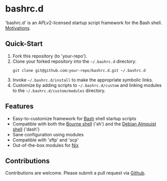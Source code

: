 # bashrc.d

'bashrc.d' is an APLv2-licensed startup script framework for the Bash shell.
[Motivations](https://www.linkedin.com/pulse/bash-startup-scripts-redux-robin-bate-boerop).

## Quick-Start

1. Fork this repository (to 'your-repo').
2. Clone your forked repository into the `~/.bashrc.d` directory:
    ```
    git clone git@github.com:your-repo/bashrc.d.git ~/.bashrc.d
    ```
3. Invoke `~/.bashrc.d/install` to make the appropriate symbolic links.
4. Customize by adding scripts to `~/.bashrc.d/custom` and linking modules to
   the `~/.bashrc.d/custom/modules` directory.

## Features

- Easy-to-customize framework for
  [Bash](http://en.wikipedia.org/wiki/Bash_(Unix_shell))
  shell startup scripts
- Compatible with both the
  [Bourne shell](http://en.wikipedia.org/wiki/Bourne_shell)
  ('sh') and the
  [Debian Almquist shell](http://en.wikipedia.org/w/index.php?title=Debian_Almquist_shell)
  ('dash')
- Sane configuration using modules
- Compatible with 'sftp' and 'scp'
- Out-of-the-box modules for [Nix](http://en.wikipedia.org/wiki/Nix_package_manager)

## Contributions

Contributions are welcome. Please submit a pull request via
[Github](https://github.com/robinbb/bashrc.d).
